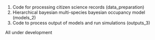 1. Code for processing citizen science records (data_preparation) 
2. Hierarchical bayesian multi-species bayesian occupancy model (models_2)
3. Code to process output of models and run simulations (outputs_3)

All under development
